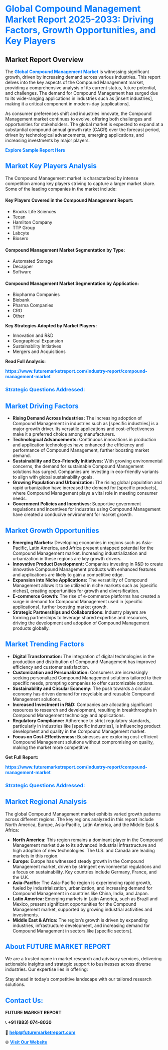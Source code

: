 <h1 style="color: #007BFF;">Global Compound Management Market Report 2025-2033: Driving Factors, Growth Opportunities, and Key Players</h1>

<section id="overview">
<h2>Market Report Overview</h2>
<p>The <a href="https://www.futuremarketreport.com/industry-report/compound-management-market" style="color: #007BFF; text-decoration: none;"><strong>Global Compound Management Market</strong></a> is witnessing significant growth, driven by increasing demand across various industries. This report delves into the key aspects of the Compound Management market, providing a comprehensive analysis of its current status, future potential, and challenges. The demand for Compound Management has surged due to its wide-ranging applications in industries such as [insert industries], making it a critical component in modern-day [applications].</p>
<p>As consumer preferences shift and industries innovate, the Compound Management market continues to evolve, offering both challenges and opportunities for stakeholders. The global market is expected to expand at a substantial compound annual growth rate (CAGR) over the forecast period, driven by technological advancements, emerging applications, and increasing investments by major players.</p>
</section>

<section id="overview">
<p><a href="https://www.futuremarketreport.com/request-sample/reportId=48903" style="color: #007BFF; text-decoration: none;"><strong>Explore Sample Report Here</strong></a></p>
</section>

<section id="key-players">
<h2 style="color: #007BFF;">Market Key Players Analysis</h2>
<p>The Compound Management market is characterized by intense competition among key players striving to capture a larger market share. Some of the leading companies in the market include:</p>
<h4>Key Players Covered in the Compound Management Report:</h4>
<ul><li>Brooks Life Sciences</li><li>Tecan</li><li>Hamilton Company</li><li>TTP Group</li><li>Labcyte</li><li>Biosero</li></ul>
<h4>Compound Management Market Segmentation by Type:</h4>
<ul><li>Automated Storage</li><li>Decapper</li><li>Software</li></ul>

<h4>Compound Management Market Segmentation by Application:</h4>
<ul><li>Biopharma Companies</li><li>Biobank</li><li>Pharma Companies</li><li>CRO</li><li>Other</li></ul>
<p><strong>Key Strategies Adopted by Market Players:</strong></p>
<ul>
<li>Innovation and R&D</li>
<li>Geographical Expansion</li>
<li>Sustainability Initiatives</li>
<li>Mergers and Acquisitions</li>
</ul>
</section>

<section>
<p><strong>Read Full Analysis: </strong></p><a href="https://www.futuremarketreport.com/industry-report/compound-management-market" style="color: #007BFF; text-decoration: none;"><strong>https://www.futuremarketreport.com/industry-report/compound-management-market</strong></a>
<h3 style="color: #007BFF;">Strategic Questions Addressed:</h3>
</section>

<section id="driving-factors">
<h2 style="color: #007BFF;">Market Driving Factors</h2>
<ul>
<li><strong>Rising Demand Across Industries:</strong> The increasing adoption of Compound Management in industries such as [specific industries] is a major growth driver. Its versatile applications and cost-effectiveness make it a preferred choice among manufacturers.</li>
<li><strong>Technological Advancements:</strong> Continuous innovations in production and application technologies have enhanced the efficiency and performance of Compound Management, further boosting market demand.</li>
<li><strong>Sustainability and Eco-Friendly Initiatives:</strong> With growing environmental concerns, the demand for sustainable Compound Management solutions has surged. Companies are investing in eco-friendly variants to align with global sustainability goals.</li>
<li><strong>Growing Population and Urbanization:</strong> The rising global population and rapid urbanization have increased the demand for [specific products], where Compound Management plays a vital role in meeting consumer needs.</li>
<li><strong>Government Policies and Incentives:</strong> Supportive government regulations and incentives for industries using Compound Management have created a conducive environment for market growth.</li>
</ul>
</section>

<section id="growth-opportunities">
<h2 style="color: #007BFF;">Market Growth Opportunities</h2>
<ul>
<li><strong>Emerging Markets:</strong> Developing economies in regions such as Asia-Pacific, Latin America, and Africa present untapped potential for the Compound Management market. Increasing industrialization and urbanization in these regions are key growth drivers.</li>
<li><strong>Innovative Product Development:</strong> Companies investing in R&D to create innovative Compound Management products with enhanced features and applications are likely to gain a competitive edge.</li>
<li><strong>Expansion into Niche Applications:</strong> The versatility of Compound Management allows it to be utilized in niche markets such as [specific niches], creating opportunities for growth and diversification.</li>
<li><strong>E-commerce Growth:</strong> The rise of e-commerce platforms has created a surge in demand for Compound Management used in [specific applications], further boosting market growth.</li>
<li><strong>Strategic Partnerships and Collaborations:</strong> Industry players are forming partnerships to leverage shared expertise and resources, driving the development and adoption of Compound Management products globally.</li>
</ul>
</section>

<section id="trending-factors">
<h2 style="color: #007BFF;">Market Trending Factors</h2>
<ul>
<li><strong>Digital Transformation:</strong> The integration of digital technologies in the production and distribution of Compound Management has improved efficiency and customer satisfaction.</li>
<li><strong>Customization and Personalization:</strong> Consumers are increasingly seeking personalized Compound Management solutions tailored to their specific needs, prompting companies to offer customizable options.</li>
<li><strong>Sustainability and Circular Economy:</strong> The push towards a circular economy has driven demand for recyclable and reusable Compound Management solutions.</li>
<li><strong>Increased Investment in R&D:</strong> Companies are allocating significant resources to research and development, resulting in breakthroughs in Compound Management technology and applications.</li>
<li><strong>Regulatory Compliance:</strong> Adherence to strict regulatory standards, particularly in industries like [specific industries], is influencing product development and quality in the Compound Management market.</li>
<li><strong>Focus on Cost-Effectiveness:</strong> Businesses are exploring cost-efficient Compound Management solutions without compromising on quality, making the market more competitive.</li>
</ul>
</section>

<section>
<p><strong>Get Full Report: </strong></p><a href="https://www.futuremarketreport.com/industry-report/compound-management-market" style="color: #007BFF; text-decoration: none;"><strong>https://www.futuremarketreport.com/industry-report/compound-management-market</strong></a>
<h3 style="color: #007BFF;">Strategic Questions Addressed:</h3>
</section>


<section id="regional-analysis">
<h2 style="color: #007BFF;">Market Regional Analysis</h2>
<p>The global Compound Management market exhibits varied growth patterns across different regions. The key regions analyzed in this report include North America, Europe, Asia-Pacific, Latin America, and the Middle East & Africa:</p>
<ul>
<li><strong>North America:</strong> This region remains a dominant player in the Compound Management market due to its advanced industrial infrastructure and high adoption of new technologies. The U.S. and Canada are leading markets in this region.</li>
<li><strong>Europe:</strong> Europe has witnessed steady growth in the Compound Management market, driven by stringent environmental regulations and a focus on sustainability. Key countries include Germany, France, and the U.K.</li>
<li><strong>Asia-Pacific:</strong> The Asia-Pacific region is experiencing rapid growth, fueled by industrialization, urbanization, and increasing demand for Compound Management in countries like China, India, and Japan.</li>
<li><strong>Latin America:</strong> Emerging markets in Latin America, such as Brazil and Mexico, present significant opportunities for the Compound Management market, supported by growing industrial activities and investments.</li>
<li><strong>Middle East & Africa:</strong> The region’s growth is driven by expanding industries, infrastructure development, and increasing demand for Compound Management in sectors like [specific sectors].</li>
</ul>
</section>

<footer>
<h2 style="color: #007BFF;">About FUTURE MARKET REPORT</h2>
<p>We are a trusted name in market research and advisory services, delivering actionable insights and strategic support to businesses across diverse industries. Our expertise lies in offering:</p>

<p>Stay ahead in today’s competitive landscape with our tailored research solutions.</p>

<h2 style="color: #007BFF;">Contact Us:</h2>
<p><strong>FUTURE MARKET REPORT</strong></p>
<p>📞 <strong>+91 (883) 074-8030</strong></p>
<p>📧 <strong><a href="mailto:help@futuremarketreport.com" style="color: #007BFF;">help@futuremarketreport.com</a></strong></p>
<p>🌐 <strong><a href="https://www.futuremarketreport.com/" style="color: #007BFF;">Visit Our Website</a></strong></p>
</footer>